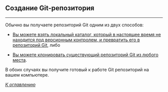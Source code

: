 ## **Создание Git-репозитория** 

---

Обычно вы получаете репозиторий Git одним из двух способов:

- [Вы можете взять локальный каталог, который в настоящее время не находится под версионным контролем, и превратить его в репозиторий Git](newrepos.md), либо

- [Вы можете клонировать существующий репозиторий Git из любого места](clonerepos.md).

В обоих случаях вы получите готовый к работе Git репозиторий на вашем компьютере.

[*К оглавлению*](readme.md)